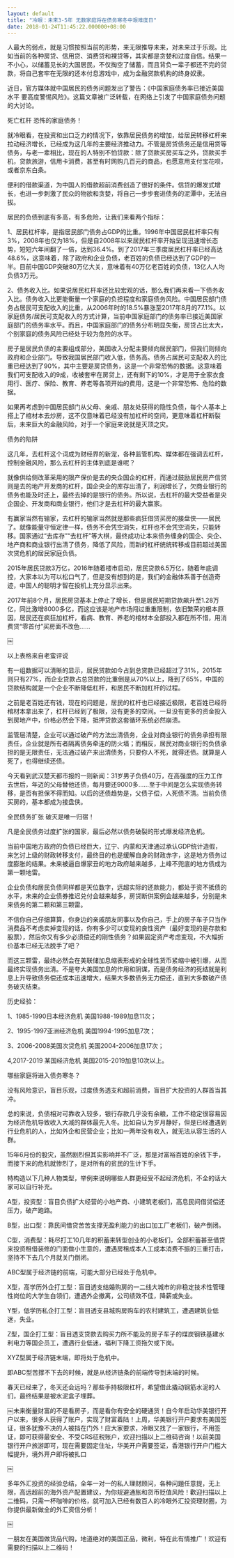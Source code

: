 ```yaml
---
layout: default
title: "冷眼：未来3-5年 无数家庭将在债务寒冬中艰难度日"
date: 2018-01-24T11:45:22.000000+08:00
---
```


人最大的弱点，就是习惯按照当前的形势，来无限推导未来，对未来过于乐观。比如当前的各种房贷、信用贷、消费贷和裸贷等，其实都是贪婪和过度自信。结果一不小心，以储蓄见长的大国居民，不仅掏空了储蓄，而且背负一辈子都还不完的贷款，将自己套牢在无限的还本付息游戏中，成为金融贷款机构的终身奴隶。

近日，官方媒体就中国居民的债务问题发出了警告：《中国家庭债务率已接近美国水平 要高度警惕风险》。这篇文章被广泛转载，在网络上引发了中国家庭债务问题的大讨论。

死亡杠杆  恐怖的家庭债务！

就冷眼看，在投资和出口乏力的情况下，依靠居民债务的增加，给居民转移杠杆来拉动经济增长，已经成为这几年的主要经济推动力。不管是房贷债务还是信用贷等债务，与老一辈相比，现在的人特别不怕贷款：除了贷款买房买车之外，贷款买手机，贷款旅游，信用卡消费，甚至有时网购几百元的商品，也愿意用支付宝花呗，或者京东白条。

便利的借款渠道，为中国人的借款超前消费创造了很好的条件。信贷的爆发式增长，也进一步刺激了民众的物欲和贪婪，将自己一步步套进债务的泥潭中，无法自拔。

居民的负债到底有多高，有多危险，让我们来看两个指标：

1、居民杠杆率，是指居民部门债务占GDP的比重。1996年中国居民杠杆率只有3%，2008年也仅为18%，但是自2008年以来居民杠杆率开始呈现迅速增长态势，短短六年间翻了一倍，达到36.4%。到了2017年三季度居民杠杆率已经高达48.6%，这意味着，除了政府和企业负债，老百姓的负债已经达到了GDP的一半。目前中国GDP突破80万亿大关，意味着有40万亿老百姓的负债，13亿人人均负债3万元。

2、债务收入比。如果说居民杠杆率还比较宏观的话，那么我们再来看一下债务收入比。债务收入比更能衡量一个家庭的负担程度和家庭债务风险。中国居民部门债务占居民可支配收入的比重，从2006年时的18.5%暴涨至2017年8月的77.1%。以家庭债务/居民可支配收入的方式计算，当前中国家庭部门的债务率已接近美国家庭部门的债务率水平。而且，中国家庭部门的债务分布明显失衡，房贷占比太大，个别家庭的债务风险已经处于较为危险的水平。

房子是居民负债的主要组成部分，美国收入分配主要倾向居民部门，但我们则倾向政府和企业部门。导致我国居民部门收入低，债务高。债务占居民可支配收入的比重已经达到了90%，其中主要是房贷债务，这是一个非常恐怖的数据。这意味着我们可支配收入的9成，收被套牢在房贷上，还有剩下的10%，才是用于全家衣食用行、医疗、保险、教育、养老等各项开始的费用，这是一个非常恐怖、危险的数据。

如果再考虑到中国居民部门从父母、亲戚、朋友处获得的隐性负债，每个人基本上搭上了棺材本去炒房，这不仅意味着已经没有加杠杆的空间，更意味着杠杆断裂后，未来巨大的金融风险，对于一个家庭来说就是灭顶之灾。 

债务的陷阱

这几年，去杠杆这个词成为财经界的新宠，各种监管机构、媒体都在强调去杠杆，控制金融风险，那么去杠杆的主体到底是谁呢？

就像供给侧改革采用的限产保价是去的央企国企的杠杆，而通过鼓励居民房产信贷则是去的地产开发商的杠杆，国企央企的库存出清了，利润增长了，欠商业银行的债务也能及时还上，最终去掉的是银行的债务。所以说，去杠杆的最大受益者是央企国企、开发商和商业银行，他们才是去杠杆的最大赢家。

有赢家当然有输家，去杠杆的输家当然就是那些疯狂借贷买房的接盘侠——居民了。就像能量守恒定律一样，债务不会凭空消失，杠杆也不会凭空消失，只能转移。国家通过“去库存”“去杠杆”等大棋，最终成功让本来债务缠身的国企、央企、地产商和商业银行出清了债务，降低了风险，而新的杠杆统统转移成目前超过美国次贷危机的居民家庭负债。 

2015年居民贷款3万亿，2016年随着楼市启动，居民贷款6.5万亿，随着年底调控，大家本以为可以松口气了，但是没有想到的是，我们的金融体系善于创造奇迹，中国人的聪明才智在投机上充分显示出来。

2017年前8个月，居民房贷基本上停止了增长，但是居民短期贷款飙升至1.28万亿，同比激增8000多亿，而这应该是地产市场闯过重重限制，依旧繁荣的根本原因，居民还在疯狂加杠杆，看病、教育、养老的棺材本全部投入都在所不惜，用消费贷“零首付”买房面不改色…… 

￼

以上表格来自老蛮评说

有一组数据可以清晰的显示，居民贷款如今占到总贷款已经超过了31%，2015年则只有27%，而企业贷款占总贷款的比重倒是从70%以上，降到了65%，中国的贷款结构就是一个企业不断降低杠杆，和居民不断加杠杆的过程。

之前是老百姓还有钱，现在的问题是，居民的杠杆也已经接近极限，老百姓已经将棺材本拿出来了，杠杆已经到了极限，没有更多的空间。一旦没有更多的资金投入到房地产中，价格必然会下降，抵押贷款这套循环系统必然崩溃。

监管层清楚，企业可以通过破产的方法出清债务，企业对商业银行的债务承担有限责任，企业就是所有者隔离债务牵连的防火墙；而相反，居民对商业银行的负债承担的是无限责任，无法通过破产来出清债务，只要你人不死，就得还债。就算是人死了，也得继续还债。

今天看到武汉楚天都市报的一则新闻：31岁男子负债40万，在高强度的压力工作去世后，年迈的父母替他还债，每月要还9000多……至于中间是怎么实现债务转移，是否有担保不得而知。以后的还债趋势是，父债子偿，人死债不清。当前负债买房的，基本都成为接盘侠。

 全民债务扩张  破灭是唯一归宿！

凡是全民债务过度扩张的国家，最后必然以债务破裂的形式爆发经济危机。

当前中国地方政府的负债已经巨大，辽宁、内蒙和天津通过承认GDP统计造假，来乞讨上级的财政转移支付，最终目的也是缓解自身的财政赤字，这是地方债务过度膨胀的结果。未来被逼自爆家丑的地方政府越来越多，上峰不兜底的地方债成为第一颗地雷。

企业负债和居民负债同样都是天位数字，远超实际的还款能力，都处于资不抵债的水平，未来的企业债券推迟兑付会越来越多，房贷断供案例会越来越多，分别是未来债务的第二颗和第三颗雷。

不信你自己仔细算算，你身边的亲戚朋友同事以及你自己，手上的房子车子只当作消费品不考虑卖掉变现的话，你有多少可以变现的良性资产（最好变现的是存款和股票），然后你又有多少必须偿还的刚性债务？如果固定资产考虑变现，不大幅折价基本已经无法脱手了吧？

而这三颗雷，最终必然会在美联储加息缩表形成的全球性货币紧缩中被引爆，从而最终实现债务出清。不是夸大美国加息的作用和阴谋，而是债务经济的死结就是利息上升导致债务偿还成本迅速增大，结果大多数债务无力偿还，直到大多数破产债务破灭结束。

历史经验：

1、1985-1990日本经济危机 美国1988-1989加息11次；

2、1995-1997亚洲经济危机 美国1994-1995加息7次；

3、2006-2008美国次贷危机 美国2004-2006加息17次；

4,2017-2019   某国经济危机 美国2015-2019加息10次以上。

 哪些家庭将进入债务寒冬？

没有风险意识，盲目乐观，过度债务透支和超前消费，盲目扩大投资的人群首当其冲。

总的来说，负债相对可靠收入较多，银行存款几乎没有余粮，工作不稳定很容易因为经济危机导致收入大减的群体最先入冬。比如自认为岁月静好，但是已经遭遇到行业危机的人，比如外企和民营企业；比如一两年没有收入，就无法从容生活的人群。

15年6月份的股灾，虽然剧烈但其实影响并不广泛，那是对富裕百姓的余钱下手，而接下来的危机就惨烈了，是对所有的贫民的生计下手。

特构造以下几种人物类型，举例来说明哪些人群更经受不起经济危机，不全的话大家可以自行补充。

A型，投资型：盲目负债扩大经营的小地产商、小建筑老板们，高息民间借贷偿还压力，破产跑路。

B型，出口型：靠民间借贷苦苦支撑无盈利能力的出口加工厂老板们，破产倒闭。

C型，消费型：耗尽打工10几年的积蓄来转型创业的小老板们，全部积蓄甚至借贷来投资租借装修的门面做小生意的，遭遇房租成本人工成本消费不振的三重打击，坚持不下去几个月就关门倒闭。

ABC型属于经济链的前端，可能大部分已经处于危机中。

X型，高学历外企打工型：盲目透支结婚购房的一二线大城市的非稳定技术性管理性岗位的大学生白领们，遭遇外企撤离，公司绩效不佳，降薪或失业。

Y型，低学历私企打工型：盲目透支县城购房购车的农村建筑工，遭遇建筑业低迷，失业。

Z型，国企打工型：盲目透支贷款去购买力所不能及的房子车子的煤炭钢铁基建水利电力等国企员工，遭遇行业低迷，福利下降工资拖欠或下岗。

XYZ型属于经济链末端，即将处于危机中。

即ABC型苦撑不下去的时候，就是从经济链条的前端传导到末端的时候。

春天已经来了，冬天还会远吗？那些手持极限杠杆，希望借此撬动钢筋水泥的人们，最终结果是被水泥盒子埋葬。 

￼未来衡量财富的不是看房子，而是看你有安全的硬通货！自今年启动华美银行开户以来，很多人获得了账户，实现了财富着陆！上周，华美银行开户要求有美国签证，很多犹豫不决的人被挡在门外！应大家要求，冷眼又找了一家银行，不用签证，即可获得最安全、不受CRS征税账户，欢迎扫描以上二维码咨询！以前美国银行开户旅游即可，现在需要固定住址，华美开户需要签证，香港银行开户门槛大幅提升，境外开户即将被扎口

￼

多年外汇投资的经验总结，全年一对一的私人理财顾问，各种问題任意提，无上限，高远超前的海外资产配置建议，为你规避通胀和货币贬值风险！歡迎扫描以上二维码，只需一杯咖啡的价格，就可加入已经有数百人的冷眼外汇投资理财圈，为你提供最新做全的外汇资信分析！

￼

一朋友在美国做货品代购，地道绝对的美国正品，微利，特在此有情推广！欢迎有需要的扫描以上二维码！

